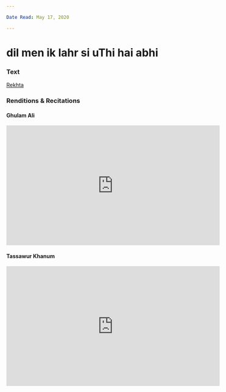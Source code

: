 ```yaml
---

Date Read: May 17, 2020

---
```


# dil men ik lahr si uThi hai abhi 

### Text
[Rekhta](https://www.rekhta.org/ghazals/dil-men-ik-lahr-sii-uthii-hai-abhii-nasir-kazmi-ghazals?lang=ur)

### Renditions & Recitations

#### Ghulam Ali

<iframe width="560" height="315" src="https://www.youtube.com/embed/VoAlBP16mG8" title="YouTube video player" frameborder="0" allow="accelerometer; autoplay; clipboard-write; encrypted-media; gyroscope; picture-in-picture" allowfullscreen></iframe>

#### Tassawur Khanum

<iframe width="560" height="315" src="https://www.youtube.com/embed/J3Cq1KS53Iw" title="YouTube video player" frameborder="0" allow="accelerometer; autoplay; clipboard-write; encrypted-media; gyroscope; picture-in-picture" allowfullscreen></iframe>

